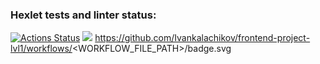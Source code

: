 ### Hexlet tests and linter status:
[![Actions Status](https://github.com/Ivankalachikov/frontend-project-lvl1/workflows/hexlet-check/badge.svg)](https://github.com/Ivankalachikov/frontend-project-lvl1/actions)
<a href="https://codeclimate.com/github/codeclimate/codeclimate/maintainability"><img src="https://api.codeclimate.com/v1/badges/a99a88d28ad37a79dbf6/maintainability" /></a>
https://github.com/Ivankalachikov/frontend-project-lvl1/workflows/<WORKFLOW_FILE_PATH>/badge.svg

